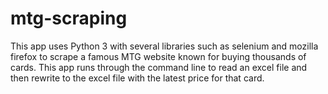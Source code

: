 # mtg-scraping
This app uses Python 3 with several libraries such as selenium and mozilla firefox to scrape a famous MTG website known for buying thousands of cards. This app runs through the command line to read an excel file and then rewrite to the excel file with the latest price for that card. 
